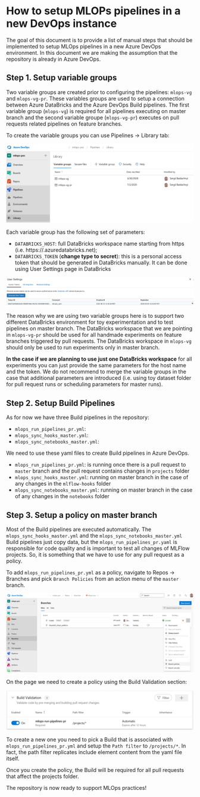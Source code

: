# How to setup MLOPs pipelines in a new DevOps instance #

The goal of this document is to provide a list of manual steps that should be implemented to setup MLOps pipelines in a new Azure DevOps environment. In this document we are making the assumption that the repository is already in Azure DevOps.

## Step 1. Setup variable groups ##

Two variable groups are created prior to configuring the pipelines: `mlops-vg` and `mlops-vg-pr`. These variables groups are used to setup a connection between Azure DataBricks and the Azure DevOps Build pipelines. The first variable group (`mlops-vg`) is required for all pipelines executing on master branch and the second variable groupe (`mlops-vg-pr`) executes on pull requests related pipelines on feature branches.

To create the variable groups you can use Pipelines -> Library tab:

![Create the variable groups](assets/mlops_devops/create_vg.png)

Each variable group has the following set of parameters:

- `DATABRICKS_HOST`: full DataBricks workspace name starting from https (i.e. https://<name>.azuredatabricks.net);
- `DATABRICKS_TOKEN` (**change type to secret**): this is a personal access token that should be generated in DataBricks manually. It can be done using User Settings page in DataBricks

![Create a Personal Token](assets/mlops_devops/create_token.png)

The reason why we are using two variable groups here is to support two different DataBricks environment for toy experimentation and to test pipelines on master branch. The DataBricks workspace that we are pointing in `mlops-vg-pr` should be used for all handmade experiments on feature branches triggered by pull requests. The DataBricks workspace in `mlops-vg` should only be used to run experiments only in master branch.

**In the case if we are planning to use just one DataBricks workspace** for all experiments you can just provide the same parameters for the host name and the token. We do not recommend to merge the variable groups in the case that additional parameters are introduced (i.e. using toy dataset folder for pull request runs or scheduling parameters for master runs).

## Step 2. Setup Build Pipelines ##

As for now we have three Build pipelines in the repository:

- `mlops_run_pipelines_pr.yml`:
- `mlops_sync_hooks_master.yml`:
- `mlops_sync_notebooks_master.yml`:

We need to use these yaml files to create Build pipelines in Azure DevOps.

- `mlops_run_pipelines_pr.yml`: is running once there is a pull request to `master` branch and the pull request contains changes in `projects` folder
- `mlops_sync_hooks_master.yml`: running on master branch in the case of any changes in the `mlflow-hooks` folder
- `mlops_sync_notebooks_master.yml`: running on master branch in the case of any changes in the `notebooks` folder

## Step 3. Setup a policy on master branch ##

Most of the Build pipelines are executed automatically. The `mlops_sync_hooks_master.yml` and the `mlops_sync_notebooks_master.yml` Build pipelines just copy data, but the `mlops_run_pipelines_pr.yaml` is responsible for code quality and is important to test all changes of MLFlow projects. So, it is something that we have to use for any pull request as a policy.

To add `mlops_run_pipelines_pr.yml` as a policy, navigate to Repos -> Branches and pick `Branch Policies` from an action menu of the `master` branch.

![Create a branch policy](assets/mlops_devops/create_policy.png)

On the page we need to create a policy using the Build Validation section:

![Create a branch policy](assets/mlops_devops/create_policy_2.png)

To create a new one you need to pick a Build that is associated with `mlops_run_pipelines_pr.yml` and setup the `Path filter` to `/projects/*`. In fact, the path filter replicates include element content from the yaml file itself.

Once you create the policy, the Build will be required for all pull requests that affect the projects folder.

The repository is now ready to support MLOps practices!
